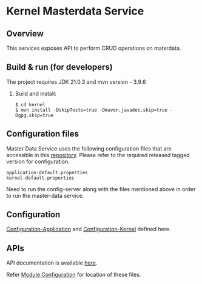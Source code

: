 # Kernel Masterdata Service

## Overview
This services exposes API to perform CRUD operations on materdata.

## Build & run (for developers)
The project requires JDK 21.0.3
and mvn version - 3.9.6
1. Build and install:
    ```
    $ cd kernel
    $ mvn install -DskipTests=true -Dmaven.javadoc.skip=true -Dgpg.skip=true
    ```

## Configuration files
Master Data Service uses the following configuration files that are accessible in this [repository](https://github.com/mosip/mosip-config/tree/master).
Please refer to the required released tagged version for configuration.
```
application-default.properties
kernel-default.properties
```
Need to run the config-server along with the files mentioned above in order to run the master-data service.

## Configuration
[Configuration-Application](https://github.com/mosip/mosip-config/blob/master/application-default.properties) and
[Configuration-Kernel](https://github.com/mosip/mosip-config/blob/master/kernel-default.properties) defined here.

## APIs
API documentation is available [here](https://mosip.github.io/documentation/1.2.0/kernel-masterdata-service.html).

Refer [Module Configuration](https://docs.mosip.io/1.2.0/modules/module-configuration) for location of these files.
